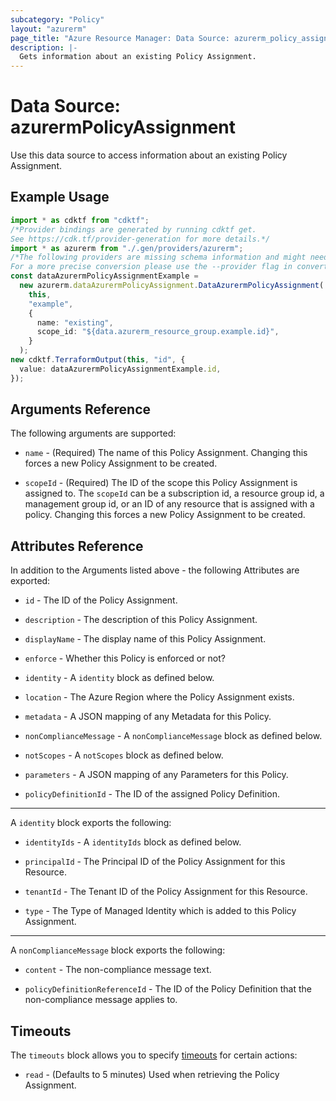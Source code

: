 ```yaml
---
subcategory: "Policy"
layout: "azurerm"
page_title: "Azure Resource Manager: Data Source: azurerm_policy_assignment"
description: |-
  Gets information about an existing Policy Assignment.
---
```


# Data Source: azurermPolicyAssignment

Use this data source to access information about an existing Policy Assignment.

## Example Usage

```typescript
import * as cdktf from "cdktf";
/*Provider bindings are generated by running cdktf get.
See https://cdk.tf/provider-generation for more details.*/
import * as azurerm from "./.gen/providers/azurerm";
/*The following providers are missing schema information and might need manual adjustments to synthesize correctly: azurerm.
For a more precise conversion please use the --provider flag in convert.*/
const dataAzurermPolicyAssignmentExample =
  new azurerm.dataAzurermPolicyAssignment.DataAzurermPolicyAssignment(
    this,
    "example",
    {
      name: "existing",
      scope_id: "${data.azurerm_resource_group.example.id}",
    }
  );
new cdktf.TerraformOutput(this, "id", {
  value: dataAzurermPolicyAssignmentExample.id,
});

```

## Arguments Reference

The following arguments are supported:

*   `name` - (Required) The name of this Policy Assignment. Changing this forces a new Policy Assignment to be created.

*   `scopeId` - (Required) The ID of the scope this Policy Assignment is assigned to. The `scopeId` can be a subscription id, a resource group id, a management group id, or an ID of any resource that is assigned with a policy. Changing this forces a new Policy Assignment to be created.

## Attributes Reference

In addition to the Arguments listed above - the following Attributes are exported:

*   `id` - The ID of the Policy Assignment.

*   `description` - The description of this Policy Assignment.

*   `displayName` - The display name of this Policy Assignment.

*   `enforce` - Whether this Policy is enforced or not?

*   `identity` - A `identity` block as defined below.

*   `location` - The Azure Region where the Policy Assignment exists.

*   `metadata` - A JSON mapping of any Metadata for this Policy.

*   `nonComplianceMessage` - A `nonComplianceMessage` block as defined below.

*   `notScopes` - A `notScopes` block as defined below.

*   `parameters` - A JSON mapping of any Parameters for this Policy.

*   `policyDefinitionId` - The ID of the assigned Policy Definition.

***

A `identity` block exports the following:

*   `identityIds` - A `identityIds` block as defined below.

*   `principalId` - The Principal ID of the Policy Assignment for this Resource.

*   `tenantId` - The Tenant ID of the Policy Assignment for this Resource.

*   `type` - The Type of Managed Identity which is added to this Policy Assignment.

***

A `nonComplianceMessage` block exports the following:

*   `content` - The non-compliance message text.

*   `policyDefinitionReferenceId` - The ID of the Policy Definition that the non-compliance message applies to.

## Timeouts

The `timeouts` block allows you to specify [timeouts](https://www.terraform.io/language/resources/syntax#operation-timeouts) for certain actions:

* `read` - (Defaults to 5 minutes) Used when retrieving the Policy Assignment.
